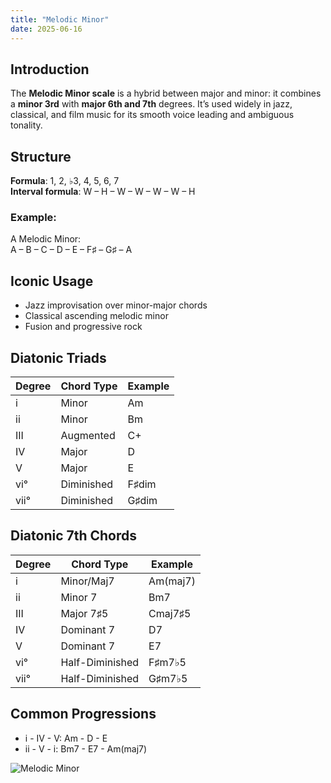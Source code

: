 ```yaml
---
title: "Melodic Minor"
date: 2025-06-16
---
```


## Introduction

The **Melodic Minor scale** is a hybrid between major and minor: it combines a **minor 3rd** with **major 6th and 7th** degrees. It’s used widely in jazz, classical, and film music for its smooth voice leading and ambiguous tonality.

## Structure

**Formula**: 1, 2, ♭3, 4, 5, 6, 7  
**Interval formula**: W – H – W – W – W – W – H

### Example:

A Melodic Minor:  
A – B – C – D – E – F♯ – G♯ – A

## Iconic Usage

- Jazz improvisation over minor-major chords  
- Classical ascending melodic minor  
- Fusion and progressive rock

## Diatonic Triads

| Degree | Chord Type | Example |
|--------|------------|---------|
| i      | Minor      | Am      |
| ii     | Minor      | Bm      |
| III    | Augmented  | C+      |
| IV     | Major      | D       |
| V      | Major      | E       |
| vi°    | Diminished | F♯dim   |
| vii°   | Diminished | G♯dim   |

## Diatonic 7th Chords

| Degree | Chord Type      | Example     |
|--------|-----------------|-------------|
| i      | Minor/Maj7      | Am(maj7)    |
| ii     | Minor 7         | Bm7         |
| III    | Major 7♯5       | Cmaj7♯5     |
| IV     | Dominant 7      | D7          |
| V      | Dominant 7      | E7          |
| vi°    | Half-Diminished | F♯m7♭5      |
| vii°   | Half-Diminished | G♯m7♭5      |

## Common Progressions

- i - IV - V: Am - D - E  
- ii - V - i: Bm7 - E7 - Am(maj7)

![Melodic Minor](/images/melodic-minor.png)